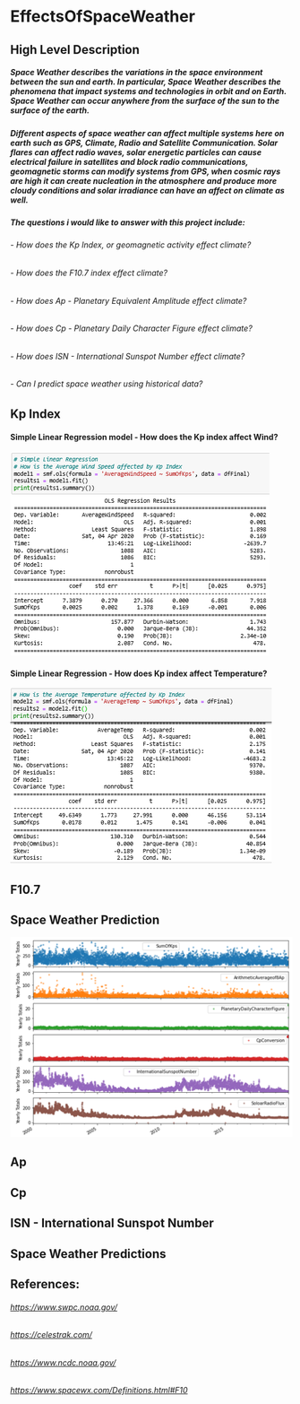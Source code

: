 # EffectsOfSpaceWeather
## High Level Description
##### Space Weather describes the variations in the space environment between the sun and earth. In particular, Space Weather describes the phenomena that impact systems and technologies in orbit and on Earth. Space Weather can occur anywhere from the surface of the sun to the surface of the earth. 
##### Different aspects of space weather can affect multiple systems here on earth such as GPS, Climate, Radio and Satellite Communication. Solar flares can affect radio waves, solar energetic particles can cause electrical failure in satellites and block radio communications, geomagnetic storms can modify systems from GPS, when cosmic rays are high it can create nucleation in the atmosphere and produce more cloudy conditions and solar irradiance can have an affect on climate as well. 
##### The questions i would like to answer with this project include:  
###### - How does the Kp Index, or geomagnetic activity effect climate? 
###### - How does the F10.7 index effect climate? 
###### - How does Ap - Planetary Equivalent Amplitude effect climate? 
###### - How does Cp - Planetary Daily Character Figure effect climate? 
###### - How does ISN - International Sunspot Number effect climate? 
###### - Can I predict space weather using historical data? 

## Kp Index 
#### Simple Linear Regression model - How does the Kp index affect Wind? 

<img src="https://github.com/heatherholcomb/EffectsOfSpaceWeather/blob/master/Images/SimpleLinearRegressionWindKp.png" alt="How does Kp Index affect wind" title="How does Kp index affect wind" />

#### Simple Linear Regression - How does Kp index affect Temperature? 
<img src="https://github.com/heatherholcomb/EffectsOfSpaceWeather/blob/master/Images/SimpleLinearRegressionTempKp.png" alt="How does Kp Index affect temperature" title="How does Kp index affect temperature" />

## F10.7

## Space Weather Prediction

<img src="https://github.com/heatherholcomb/EffectsOfSpaceWeather/blob/master/Images/SpaceWeatherPred.png" alt="Space Weather Prediction" title="Space Weather Prediction" />

## Ap 

## Cp

## ISN - International Sunspot Number

## Space Weather Predictions


## References: 
###### https://www.swpc.noaa.gov/
###### https://celestrak.com/
###### https://www.ncdc.noaa.gov/
###### https://www.spacewx.com/Definitions.html#F10
